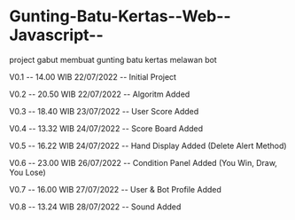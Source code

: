 # Gunting-Batu-Kertas--Web--Javascript--
project gabut membuat gunting batu kertas melawan bot


V0.1 -- 14.00 WIB 22/07/2022 -- Initial Project

V0.2 -- 20.50 WIB 22/07/2022 -- Algoritm Added

V0.3 -- 18.40 WIB 23/07/2022 -- User Score Added

V0.4 -- 13.32 WIB 24/07/2022 -- Score Board Added

V0.5 -- 16.22 WIB 24/07/2022 -- Hand Display Added (Delete Alert Method)

V0.6 -- 23.00 WIB 26/07/2022 -- Condition Panel Added (You Win, Draw, You Lose)

V0.7 -- 16.00 WIB 27/07/2022 -- User & Bot Profile Added

V0.8 -- 13.24 WIB 28/07/2022 -- Sound Added
